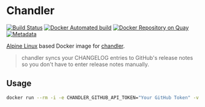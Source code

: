 # Chandler

[![Build Status][travis-image]][travis-url]
[![Docker Automated build][docker-image]][docker-url]
[![Docker Repository on Quay][quay-image]][quay-url]
[![Metadata][micro-badger-image]][micro-badger-url]

[Alpine Linux][alpine-linux] based Docker image for [chandler][chandler].

> chandler syncs your CHANGELOG entries to GitHub's release notes so you
> don't have to enter release notes manually.

## Usage

```sh
docker run --rm -i -e CHANDLER_GITHUB_API_TOKEN="Your GitHub Token" -v "$(pwd):/chandler" whizark/chandler [command] [tag] [options]
```

[alpine-linux]: https://alpinelinux.org
[chandler]: https://github.com/mattbrictson/chandler

[travis-image]: https://travis-ci.org/whizark/docker-chandler.svg?branch=master
[travis-url]: https://travis-ci.org/whizark/docker-chandler

[docker-image]: https://img.shields.io/docker/automated/whizark/chandler.svg
[docker-url]: https://hub.docker.com/r/whizark/chandler/

[micro-badger-image]: https://images.microbadger.com/badges/image/whizark/chandler.svg
[micro-badger-url]: https://microbadger.com/images/whizark/chandler

[quay-image]: https://quay.io/repository/whizark/chandler/status
[quay-url]: https://quay.io/repository/whizark/chandler
